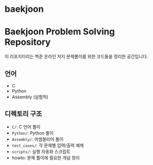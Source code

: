 # baekjoon

# Baekjoon Problem Solving Repository

이 리포지터리는 백준 온라인 저지 문제풀이를 위한 코드들을 정리한 공간입니다.

## 언어
- C
- Python
- Assembly (실험적)

## 디렉토리 구조
- `C/`: C 언어 풀이
- `Python/`: Python 풀이
- `Assembly/`: 어셈블리어 풀이
- `test_cases/`: 각 문제별 입력/출력 예제
- `scripts/`: 실행 자동화 스크립트
-  howto: 문제 풀이에 필요한 개념 정리
